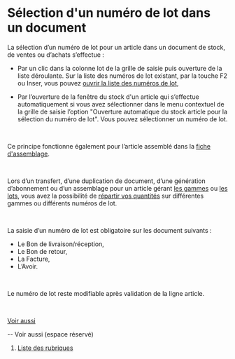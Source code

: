 # Sélection d'un numéro de lot dans un document



La sélection d’un numéro de lot pour un article dans un document de 
 stock, de ventes ou d’achats s’effectue :


* Par un clic 
 dans la colonne lot de la grille de saisie puis ouverture de la liste 
 déroulante. Sur la liste des numéros de lot existant, par la touche 
 F2 ou Inser, vous pouvez [ouvrir la 
 liste des numéros de lot](ListeNumerosLots.md),


* Par l’ouverture 
 de la fenêtre du stock d'un article qui s’effectue automatiquement 
 si vous avez sélectionner dans le menu contextuel de la grille de 
 saisie l’option "Ouverture automatique du stock article pour 
 la sélection du numéro de lot". Vous 
 pouvez sélectionner un numéro de lot.


 


Ce principe fonctionne également pour l’article assemblé dans la [fiche 
 d'assemblage](../../Documents/Fiche/Assemblage/FicheAssemblageNomenclatures.md).


 


Lors d’un transfert, d’une duplication de document, d’une génération 
 d’abonnement ou d’un assemblage pour un article gérant [les 
 gammes](../../../Articles/Gammes/2/Gamme/Gamme.md) ou [les lots](../1/Etapes.md), vous avez la possibilité 
 de [répartir 
 vos quantités](Fenetre_d_affectation_d_une_gamme_et_ou_numero_de_lot.md) sur différentes gammes ou différents numéros de lot.


 


La saisie d’un numéro de lot est obligatoire 
 sur les document suivants :


* Le Bon de livraison/réception,
* Le Bon de retour,
* La Facture,
* L’Avoir.


 


Le numéro de lot reste modifiable après validation 
 de la ligne article.


 


[Voir aussi](javascript:RelatedTopic0.Click())


--
Voir aussi (espace réservé)
 

1. [Liste des rubriques](#)



